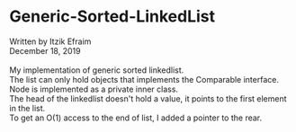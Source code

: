 # Generic-Sorted-LinkedList
Written by Itzik Efraim<br />
December 18, 2019<br />
<br />
My implementation of generic sorted linkedlist. <br />
The list can only hold objects that implements the Comparable interface. <br />
Node is implemented as a private inner class. <br />
The head of the linkedlist doesn't hold a value, it points to the first element in the list.<br />
To get an O(1) access to the end of list, I added a pointer to the rear.

